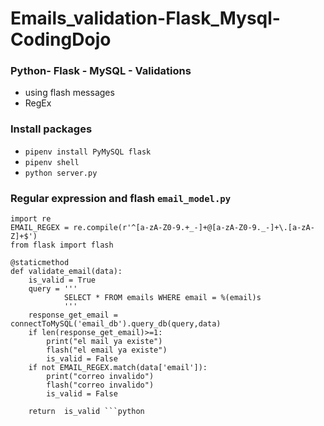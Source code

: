 # Emails_validation-Flask_Mysql-CodingDojo
### Python- Flask - MySQL - Validations
* using flash messages
* RegEx
### Install packages
* ``` pipenv install PyMySQL flask ```
* ``` pipenv shell ```
* ``` python server.py ```
### Regular expression and flash ``` email_model.py ```
```
import re
EMAIL_REGEX = re.compile(r'^[a-zA-Z0-9.+_-]+@[a-zA-Z0-9._-]+\.[a-zA-Z]+$')
from flask import flash

@staticmethod
def validate_email(data):
    is_valid = True
    query = '''
            SELECT * FROM emails WHERE email = %(email)s
            '''
    response_get_email = connectToMySQL('email_db').query_db(query,data)
    if len(response_get_email)>=1:
        print("el mail ya existe")
        flash("el email ya existe")
        is_valid = False
    if not EMAIL_REGEX.match(data['email']):
        print("correo invalido")
        flash("correo invalido")
        is_valid = False

    return  is_valid ```python

